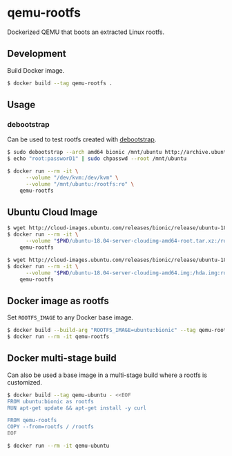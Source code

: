 # qemu-rootfs

Dockerized QEMU that boots an extracted Linux rootfs.

## Development

Build Docker image.

```sh
$ docker build --tag qemu-rootfs .
```

## Usage

### debootstrap

Can be used to test rootfs created with [debootstrap](https://wiki.debian.org/Debootstrap).

```sh
$ sudo debootstrap --arch amd64 bionic /mnt/ubuntu http://archive.ubuntu.com/ubuntu/
$ echo "root:passworD1" | sudo chpasswd --root /mnt/ubuntu

$ docker run --rm -it \
      --volume "/dev/kvm:/dev/kvm" \
      --volume "/mnt/ubuntu:/rootfs:ro" \
    qemu-rootfs
```


## Ubuntu Cloud Image

```sh
$ wget http://cloud-images.ubuntu.com/releases/bionic/release/ubuntu-18.04-server-cloudimg-amd64-root.tar.xz
$ docker run --rm -it \
      --volume "$PWD/ubuntu-18.04-server-cloudimg-amd64-root.tar.xz:/rootfs.tar.xz:ro" \
    qemu-rootfs
````

```sh
$ wget http://cloud-images.ubuntu.com/releases/bionic/release/ubuntu-18.04-server-cloudimg-amd64.img
$ docker run --rm -it \
      --volume "$PWD/ubuntu-18.04-server-cloudimg-amd64.img:/hda.img:ro" \
    qemu-rootfs
````

## Docker image as rootfs

Set `ROOTFS_IMAGE` to any Docker base image.

```sh
$ docker build --build-arg "ROOTFS_IMAGE=ubuntu:bionic" --tag qemu-rootfs .
$ docker run --rm -it qemu-rootfs
```

## Docker multi-stage build

Can also be used a base image in a multi-stage build where a rootfs is customized.

```sh
$ docker build --tag qemu-ubuntu - <<EOF
FROM ubuntu:bionic as rootfs
RUN apt-get update && apt-get install -y curl

FROM qemu-rootfs
COPY --from=rootfs / /rootfs
EOF

$ docker run --rm -it qemu-ubuntu
```
